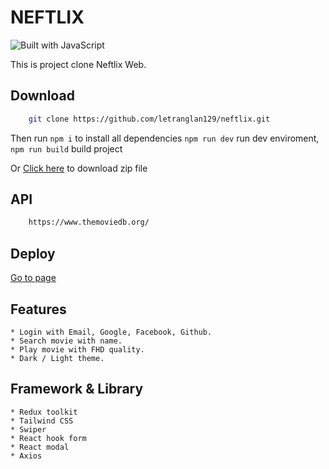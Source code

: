 # NEFTLIX

![Built with JavaScript](https://img.shields.io/badge/Built%20with-JavaScript-red?style=for-the-badge&logo=javascript)

This is project clone Neftlix Web.

## Download

```bash
    git clone https://github.com/letranglan129/neftlix.git
```
Then run ` npm i ` to install all dependencies `npm run dev` run dev enviroment, `npm run build` build project
    


Or [Click here](https://github.com/letranglan129/neftlix/archive/refs/heads/main.zip) to download zip file

## API

```bash
    https://www.themoviedb.org/
```

## Deploy

[Go to page](https://neftlix.vercel.app/)

## Features

    * Login with Email, Google, Facebook, Github.
    * Search movie with name.
    * Play movie with FHD quality.
    * Dark / Light theme.

## Framework & Library
    * Redux toolkit
    * Tailwind CSS
    * Swiper
    * React hook form
    * React modal
    * Axios
